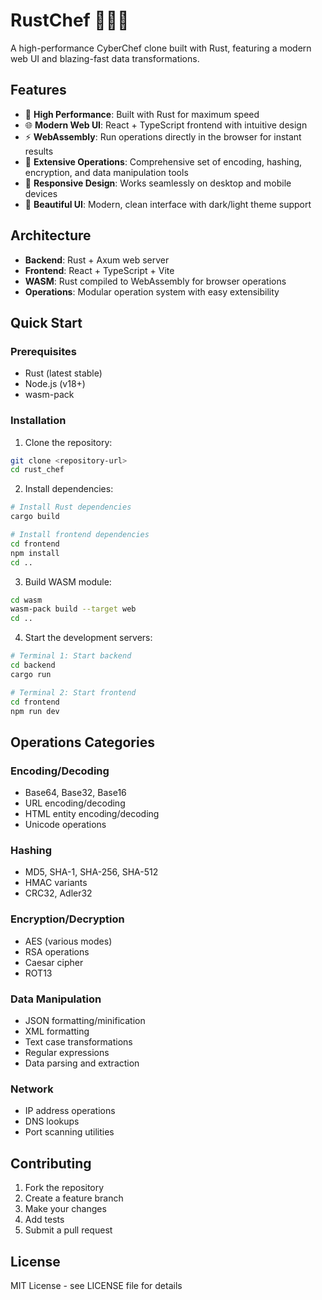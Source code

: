 # RustChef 🦀🧑‍🍳

A high-performance CyberChef clone built with Rust, featuring a modern web UI and blazing-fast data transformations.

## Features

- 🚀 **High Performance**: Built with Rust for maximum speed
- 🌐 **Modern Web UI**: React + TypeScript frontend with intuitive design
- ⚡ **WebAssembly**: Run operations directly in the browser for instant results
- 🔧 **Extensive Operations**: Comprehensive set of encoding, hashing, encryption, and data manipulation tools
- 📱 **Responsive Design**: Works seamlessly on desktop and mobile devices
- 🎨 **Beautiful UI**: Modern, clean interface with dark/light theme support

## Architecture

- **Backend**: Rust + Axum web server
- **Frontend**: React + TypeScript + Vite
- **WASM**: Rust compiled to WebAssembly for browser operations
- **Operations**: Modular operation system with easy extensibility

## Quick Start

### Prerequisites

- Rust (latest stable)
- Node.js (v18+)
- wasm-pack

### Installation

1. Clone the repository:
```bash
git clone <repository-url>
cd rust_chef
```

2. Install dependencies:
```bash
# Install Rust dependencies
cargo build

# Install frontend dependencies
cd frontend
npm install
cd ..
```

3. Build WASM module:
```bash
cd wasm
wasm-pack build --target web
cd ..
```

4. Start the development servers:
```bash
# Terminal 1: Start backend
cd backend
cargo run

# Terminal 2: Start frontend
cd frontend
npm run dev
```

## Operations Categories

### Encoding/Decoding
- Base64, Base32, Base16
- URL encoding/decoding
- HTML entity encoding/decoding
- Unicode operations

### Hashing
- MD5, SHA-1, SHA-256, SHA-512
- HMAC variants
- CRC32, Adler32

### Encryption/Decryption
- AES (various modes)
- RSA operations
- Caesar cipher
- ROT13

### Data Manipulation
- JSON formatting/minification
- XML formatting
- Text case transformations
- Regular expressions
- Data parsing and extraction

### Network
- IP address operations
- DNS lookups
- Port scanning utilities

## Contributing

1. Fork the repository
2. Create a feature branch
3. Make your changes
4. Add tests
5. Submit a pull request

## License

MIT License - see LICENSE file for details
